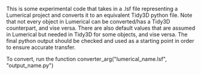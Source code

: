 This is some experimental code that takes in a .lsf file representing a Lumerical project and converts it to an equivalent Tidy3D python file. Note that not every object in Lumerical can be converted/has a Tidy3D counterpart, and vise versa. There are also default values that are assumed in Lumerical but needed in Tidy3D for some objects, and vise versa. The final python output should be checked and used as a starting point in order to ensure accurate transfer.

To convert, run the function converter_arg("lumerical_name.lsf", "output_name.py")
